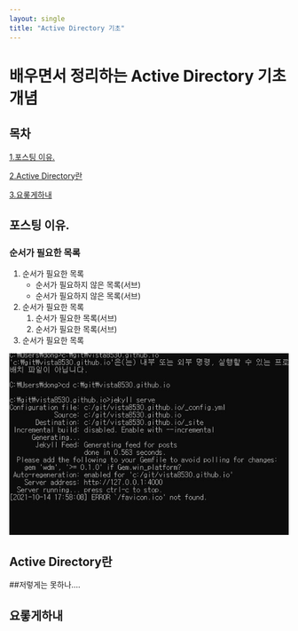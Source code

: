 ```yaml
---
layout: single
title: "Active Directory 기초"
---
```


# 배우면서 정리하는 Active Directory 기초 개념 

## 목차

[1.포스팅 이유.](#포스팅-이유.)

[2.Active Directory란](#Active-Directory란)

[3.요롷게하내](#요롷게하내)



## 포스팅 이유.

###  순서가 필요한 목록

1. 순서가 필요한 목록
    - 순서가 필요하지 않은 목록(서브)
    - 순서가 필요하지 않은 목록(서브) 
2. 순서가 필요한 목록
    1. 순서가 필요한 목록(서브)
    1. 순서가 필요한 목록(서브)
3. 순서가 필요한 목록



![1](../images/2021-10-05-first/1.JPG)









## Active Directory란


##저렇게는 못하나....






## 요롷게하내



